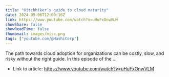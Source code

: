 ```yaml
---
title: "Hitchhiker’s guide to cloud maturity"
date: 2024-09-06T12:00:16Z
link: https://www.youtube.com/watch?v=uHuFxOnwVLM
showShare: false
showReadTime: false
thumbnail: images/misc.png
tags: ["youtube.com/@HashiCorp"]
---
```

The path towards cloud adoption for organizations can be costly, slow, and risky without the right guide. In this episode of the ...

- Link to article: https://www.youtube.com/watch?v=uHuFxOnwVLM